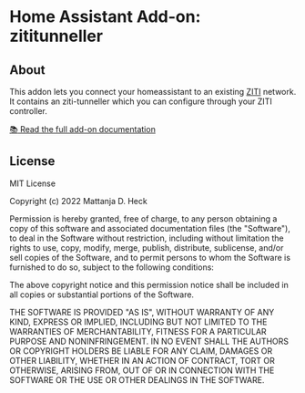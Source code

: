 # Home Assistant Add-on: zititunneller

## About

This addon lets you connect your homeassistant to an existing [ZITI](https://openziti.github.io/) network.
It contains an ziti-tunneller which you can configure through your ZITI controller.

[:books: Read the full add-on documentation](zititunneller/DOCS.md)

## License

MIT License

Copyright (c) 2022 Mattanja D. Heck

Permission is hereby granted, free of charge, to any person obtaining a copy
of this software and associated documentation files (the "Software"), to deal
in the Software without restriction, including without limitation the rights
to use, copy, modify, merge, publish, distribute, sublicense, and/or sell
copies of the Software, and to permit persons to whom the Software is
furnished to do so, subject to the following conditions:

The above copyright notice and this permission notice shall be included in all
copies or substantial portions of the Software.

THE SOFTWARE IS PROVIDED "AS IS", WITHOUT WARRANTY OF ANY KIND, EXPRESS OR
IMPLIED, INCLUDING BUT NOT LIMITED TO THE WARRANTIES OF MERCHANTABILITY,
FITNESS FOR A PARTICULAR PURPOSE AND NONINFRINGEMENT. IN NO EVENT SHALL THE
AUTHORS OR COPYRIGHT HOLDERS BE LIABLE FOR ANY CLAIM, DAMAGES OR OTHER
LIABILITY, WHETHER IN AN ACTION OF CONTRACT, TORT OR OTHERWISE, ARISING FROM,
OUT OF OR IN CONNECTION WITH THE SOFTWARE OR THE USE OR OTHER DEALINGS IN THE
SOFTWARE.

